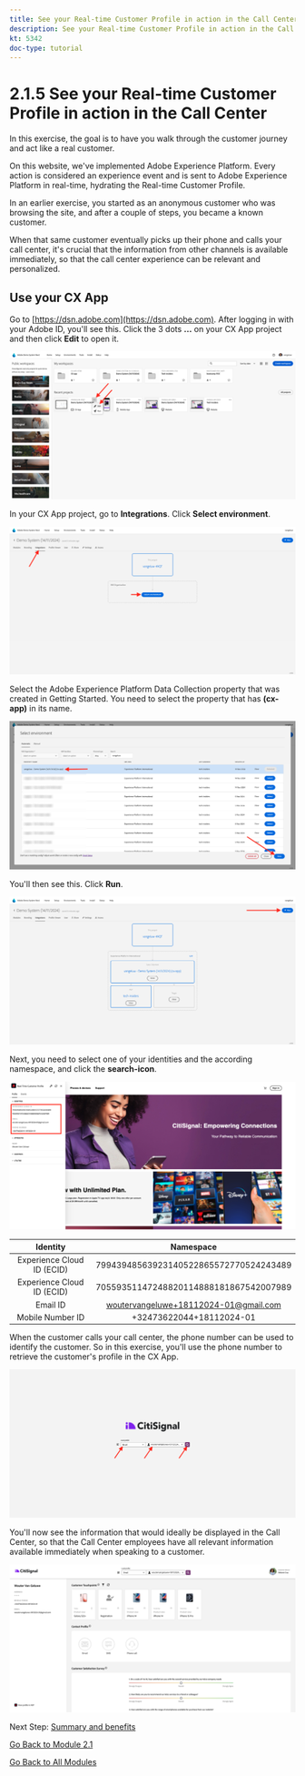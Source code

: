 ```yaml
---
title: See your Real-time Customer Profile in action in the Call Center
description: See your Real-time Customer Profile in action in the Call Center
kt: 5342
doc-type: tutorial
---
```

# 2.1.5 See your Real-time Customer Profile in action in the Call Center

In this exercise, the goal is to have you walk through the customer journey and act like a real customer.

On this website, we've implemented Adobe Experience Platform. Every action is considered an experience event and is sent to Adobe Experience Platform in real-time, hydrating the Real-time Customer Profile.

In an earlier exercise, you started as an anonymous customer who was browsing the site, and after a couple of steps, you became a known customer.

When that same customer eventually picks up their phone and calls your call center, it's crucial that the information from other channels is available immediately, so that the call center experience can be relevant and personalized.

## Use your CX App

Go to [https://dsn.adobe.com](https://dsn.adobe.com). After logging in with your Adobe ID, you'll see this. Click the 3 dots **...** on your CX App project and then click **Edit** to open it.

![Demo](./images/cxapp3.png)

In your CX App project, go to **Integrations**. Click **Select environment**.

![Demo](./images/cxapp3a.png)

Select the Adobe Experience Platform Data Collection property that was created in Getting Started. You need to select the property that has **(cx-app)** in its name.

![Demo](./images/cxapp4.png)

You'll then see this. Click **Run**.

![Demo](./images/cxapp4a.png)

Next, you need to select one of your identities and the according namespace, and click the **search-icon**.

![Customer Profile](./images/identities.png)

| Identity     | Namespace       |
|:-------------:| :---------------:|
| Experience Cloud ID (ECID)          | 79943948563923140522865572770524243489 |
| Experience Cloud ID (ECID)          | 70559351147248820114888181867542007989 |
| Email ID          | woutervangeluwe+18112024-01@gmail.com|
| Mobile Number ID          | +32473622044+18112024-01|

When the customer calls your call center, the phone number can be used to identify the customer. So in this exercise, you'll use the phone number to retrieve the customer's profile in the CX App.

![Demo](./images/19.png)

You'll now see the information that would ideally be displayed in the Call Center, so that the Call Center employees have all relevant information available immediately when speaking to a customer.

![Demo](./images/20.png)

Next Step: [Summary and benefits](./summary.md)

[Go Back to Module 2.1](./real-time-customer-profile.md)

[Go Back to All Modules](../../../overview.md)
